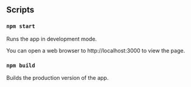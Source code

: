 ## Scripts

### `npm start`

Runs the app in development mode.

You can open a web browser to http://localhost:3000 to view the page.

### `npm build`

Builds the production version of the app.
